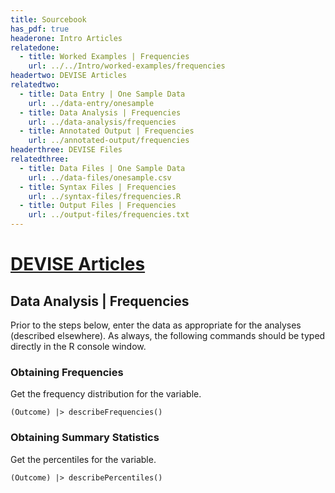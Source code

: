 ```yaml
---
title: Sourcebook
has_pdf: true
headerone: Intro Articles
relatedone:
  - title: Worked Examples | Frequencies
    url: ../../Intro/worked-examples/frequencies
headertwo: DEVISE Articles
relatedtwo:
  - title: Data Entry | One Sample Data
    url: ../data-entry/onesample
  - title: Data Analysis | Frequencies
    url: ../data-analysis/frequencies
  - title: Annotated Output | Frequencies
    url: ../annotated-output/frequencies
headerthree: DEVISE Files
relatedthree:
  - title: Data Files | One Sample Data
    url: ../data-files/onesample.csv
  - title: Syntax Files | Frequencies
    url: ../syntax-files/frequencies.R
  - title: Output Files | Frequencies
    url: ../output-files/frequencies.txt
---
```


# [DEVISE Articles](../index.md)

## Data Analysis | Frequencies

Prior to the steps below, enter the data as appropriate for the analyses (described elsewhere). As always, the following commands should be typed directly in the R console window.

### Obtaining Frequencies

Get the frequency distribution for the variable.

```{r}
(Outcome) |> describeFrequencies()
```

### Obtaining Summary Statistics

Get the percentiles for the variable.

```{r}
(Outcome) |> describePercentiles()
```
